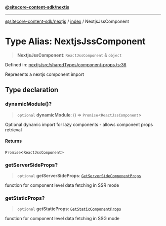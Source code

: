 [**@sitecore-content-sdk/nextjs**](../../README.md)

***

[@sitecore-content-sdk/nextjs](../../README.md) / [index](../README.md) / NextjsJssComponent

# Type Alias: NextjsJssComponent

> **NextjsJssComponent**: `ReactJssComponent` & `object`

Defined in: [nextjs/src/sharedTypes/component-props.ts:36](https://github.com/Sitecore/content-sdk/blob/0368ee89b256e5717d28a2086597ae659abd51a0/packages/nextjs/src/sharedTypes/component-props.ts#L36)

Represents a nextjs component import

## Type declaration

### dynamicModule()?

> `optional` **dynamicModule**: () => `Promise`\<`ReactJssComponent`\>

Optional dynamic import for lazy components - allows component props retrieval

#### Returns

`Promise`\<`ReactJssComponent`\>

### getServerSideProps?

> `optional` **getServerSideProps**: [`GetServerSideComponentProps`](GetServerSideComponentProps.md)

function for component level data fetching in SSR mode

### getStaticProps?

> `optional` **getStaticProps**: [`GetStaticComponentProps`](GetStaticComponentProps.md)

function for component level data fetching in SSG mode
